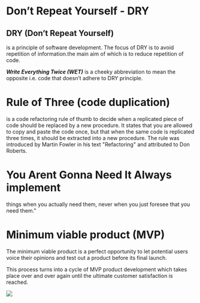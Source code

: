 # Don’t Repeat Yourself - DRY

## DRY (Don’t Repeat Yourself)

 is a principle of software development. The focus of DRY is to avoid repetition of information.the main aim of which is to reduce repetition of code.

 ***Write Everything Twice (WET)*** is a cheeky abbreviation to mean the opposite i.e. code that doesn’t adhere to DRY principle.
 # Rule of Three (code duplication)
 is a code refactoring rule of thumb to decide when a replicated piece of code should be replaced by a new procedure. It states that you are allowed to copy and paste the code once, but that when the same code is replicated three times, it should be extracted into a new procedure. The rule was introduced by Martin Fowler in his text "Refactoring" and attributed to Don Roberts.

# You Arent Gonna Need It Always implement 

things when you actually need them, never when you just foresee that you need them."

# Minimum viable product (MVP)

The minimum viable product is a perfect opportunity to let potential users voice their opinions and test out a product before its final launch.

This process turns into a cycle of MVP product development which takes place over and over again until the ultimate customer satisfaction is reached.

![](https://images.ctfassets.net/6xhdtf1foerq/7IMU9iOaI2GJuM4l3ywLhd/06b8ec3ee6c06f16ba7658c0e01a2bc0/Artboard.png?fm=png&q=85&w=1000)